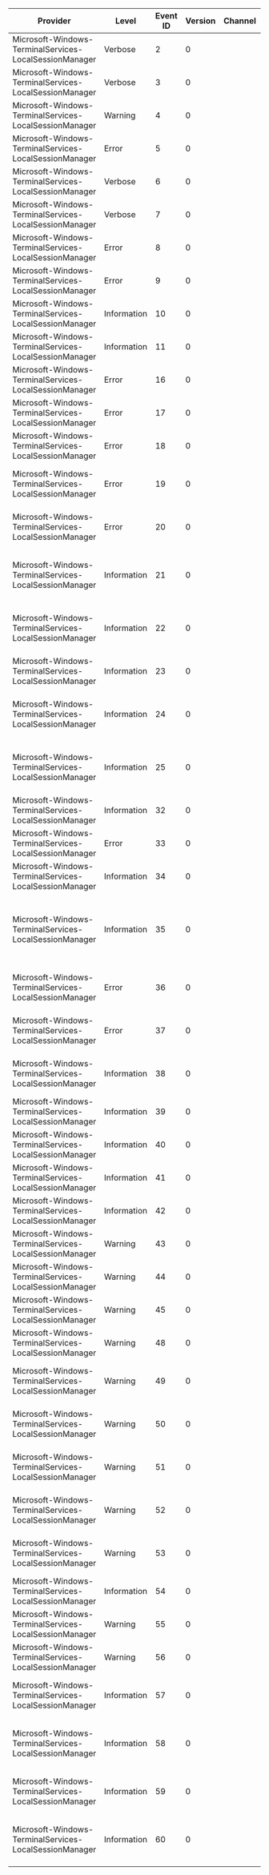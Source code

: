 Provider                                                |  Level        |  Event ID  |  Version  |  Channel  |  Task             |  Opcode  |  Keyword              |  Message
--------------------------------------------------------|---------------|------------|-----------|-----------|-------------------|----------|-----------------------|-------------------------------------------------------------------------------------------------------------------------------------------------------------------------------------------------------------
Microsoft-Windows-TerminalServices-LocalSessionManager  |  Verbose      |  2         |  0        |           |                   |          |                       |  {message}
Microsoft-Windows-TerminalServices-LocalSessionManager  |  Verbose      |  3         |  0        |           |                   |          |                       |  {message}
Microsoft-Windows-TerminalServices-LocalSessionManager  |  Warning      |  4         |  0        |           |                   |          |                       |  {message}
Microsoft-Windows-TerminalServices-LocalSessionManager  |  Error        |  5         |  0        |           |                   |          |                       |  {message}
Microsoft-Windows-TerminalServices-LocalSessionManager  |  Verbose      |  6         |  0        |           |                   |          |                       |  {message}
Microsoft-Windows-TerminalServices-LocalSessionManager  |  Verbose      |  7         |  0        |           |                   |          |                       |  {message}
Microsoft-Windows-TerminalServices-LocalSessionManager  |  Error        |  8         |  0        |           |                   |          |                       |  {message}
Microsoft-Windows-TerminalServices-LocalSessionManager  |  Error        |  9         |  0        |           |                   |          |                       |  {message}
Microsoft-Windows-TerminalServices-LocalSessionManager  |  Information  |  10        |  0        |           |  LogonProcessing  |  Start   |  PerfInstrumentation  |
Microsoft-Windows-TerminalServices-LocalSessionManager  |  Information  |  11        |  0        |           |  LogonProcessing  |  Stop    |  PerfInstrumentation  |
Microsoft-Windows-TerminalServices-LocalSessionManager  |  Error        |  16        |  0        |           |                   |          |                       |  Local Multi-User session manager failed to start. The relevant status code was {Param1}.
Microsoft-Windows-TerminalServices-LocalSessionManager  |  Error        |  17        |  0        |           |                   |          |                       |  Remote Desktop Service start failed. The relevant status code was {Param1}.
Microsoft-Windows-TerminalServices-LocalSessionManager  |  Error        |  18        |  0        |           |                   |          |                       |
Microsoft-Windows-TerminalServices-LocalSessionManager  |  Error        |  19        |  0        |           |                   |          |                       |  Registering with Service Control Manager to monitor Remote Desktop Service status failed with {Param1}, retry in ten minutes.
Microsoft-Windows-TerminalServices-LocalSessionManager  |  Error        |  20        |  0        |           |                   |          |                       |  Attempt to send {messageName} message to Windows video subsystem failed. The relevant status code was {errorCode}.
Microsoft-Windows-TerminalServices-LocalSessionManager  |  Information  |  21        |  0        |           |                   |          |                       |  Remote Desktop Services: Session logon succeeded:User: {User}Session ID: {SessionID}Source Network Address: {Address}
Microsoft-Windows-TerminalServices-LocalSessionManager  |  Information  |  22        |  0        |           |                   |          |                       |  Remote Desktop Services: Shell start notification received:User: {User}Session ID: {SessionID}Source Network Address: {Address}
Microsoft-Windows-TerminalServices-LocalSessionManager  |  Information  |  23        |  0        |           |                   |          |                       |  Remote Desktop Services: Session logoff succeeded:User: {User}Session ID: {SessionID}
Microsoft-Windows-TerminalServices-LocalSessionManager  |  Information  |  24        |  0        |           |                   |          |                       |  Remote Desktop Services: Session has been disconnected:User: {User}Session ID: {SessionID}Source Network Address: {Address}
Microsoft-Windows-TerminalServices-LocalSessionManager  |  Information  |  25        |  0        |           |                   |          |                       |  Remote Desktop Services: Session reconnection succeeded:User: {User}Session ID: {SessionID}Source Network Address: {Address}
Microsoft-Windows-TerminalServices-LocalSessionManager  |  Information  |  32        |  0        |           |                   |          |                       |  Plugin {messageName} has been successfully initialized
Microsoft-Windows-TerminalServices-LocalSessionManager  |  Error        |  33        |  0        |           |                   |          |                       |  Plugin {messageName} failed to initialize, error code {errorCode}
Microsoft-Windows-TerminalServices-LocalSessionManager  |  Information  |  34        |  0        |           |                   |          |                       |
Microsoft-Windows-TerminalServices-LocalSessionManager  |  Information  |  35        |  0        |           |                   |          |                       |  The client process ID {Param1} could not complete the session change notification event sent by the Remote Desktop service. The Remote Desktop service will not send any more session change notifications.
Microsoft-Windows-TerminalServices-LocalSessionManager  |  Error        |  36        |  0        |           |                   |          |                       |  An error occurred when transitioning from {StateName} in response to {EventName}. (ErrorCode {ErrorCode})
Microsoft-Windows-TerminalServices-LocalSessionManager  |  Error        |  37        |  0        |           |                   |          |                       |  Invalid state transition from {StateName} in response to {EventName}. (ErrorCode {ErrorCode})
Microsoft-Windows-TerminalServices-LocalSessionManager  |  Information  |  38        |  0        |           |                   |          |                       |  Transitioned successfully from {PreviousStateName} to {NewStateName} in response to {EventName}.
Microsoft-Windows-TerminalServices-LocalSessionManager  |  Information  |  39        |  0        |           |                   |          |                       |  Session {TargetSession} has been disconnected by session {Source}
Microsoft-Windows-TerminalServices-LocalSessionManager  |  Information  |  40        |  0        |           |                   |          |                       |  Session {Session} has been disconnected, reason code {Reason}
Microsoft-Windows-TerminalServices-LocalSessionManager  |  Information  |  41        |  0        |           |                   |          |                       |  Begin session arbitration:User: {User}Session ID: {SessionID}
Microsoft-Windows-TerminalServices-LocalSessionManager  |  Information  |  42        |  0        |           |                   |          |                       |  End session arbitration:User: {User}Session ID: {SessionID}
Microsoft-Windows-TerminalServices-LocalSessionManager  |  Warning      |  43        |  0        |           |                   |          |                       |  Windows Subsystem has taken too long to process Connect event for session {Session}
Microsoft-Windows-TerminalServices-LocalSessionManager  |  Warning      |  44        |  0        |           |                   |          |                       |  Windows Subsystem has taken too long to process Disconnect event for session {Session}
Microsoft-Windows-TerminalServices-LocalSessionManager  |  Warning      |  45        |  0        |           |                   |          |                       |  Windows Subsystem has taken too long to process Terminate event for session {Session}
Microsoft-Windows-TerminalServices-LocalSessionManager  |  Warning      |  48        |  0        |           |                   |          |                       |  Remote Connection Manager has taken too long to process logon message for session {Session}
Microsoft-Windows-TerminalServices-LocalSessionManager  |  Warning      |  49        |  0        |           |                   |          |                       |  Remote Connection Manager has taken too long to prepare for session arbitration for session {Session}
Microsoft-Windows-TerminalServices-LocalSessionManager  |  Warning      |  50        |  0        |           |                   |          |                       |  Remote Connection Manager has taken too long to process begin-connect-message for session {Session}
Microsoft-Windows-TerminalServices-LocalSessionManager  |  Warning      |  51        |  0        |           |                   |          |                       |  Remote Connection Manager has taken too long to process end-connect-message for session {Session}
Microsoft-Windows-TerminalServices-LocalSessionManager  |  Warning      |  52        |  0        |           |                   |          |                       |  Remote Connection Manager has taken too long to process begin-disconnect-message for session {Session}
Microsoft-Windows-TerminalServices-LocalSessionManager  |  Warning      |  53        |  0        |           |                   |          |                       |  Remote Connection Manager has taken too long to process end-disconnect-message for session {Session}
Microsoft-Windows-TerminalServices-LocalSessionManager  |  Information  |  54        |  0        |           |                   |          |                       |
Microsoft-Windows-TerminalServices-LocalSessionManager  |  Warning      |  55        |  0        |           |                   |          |                       |
Microsoft-Windows-TerminalServices-LocalSessionManager  |  Warning      |  56        |  0        |           |                   |          |                       |
Microsoft-Windows-TerminalServices-LocalSessionManager  |  Information  |  57        |  0        |           |                   |          |                       |  Session {SessionID} has started with Initial Command Process ID {InitCmdPid} and Windows Subsystem Process ID {Win32kPid}
Microsoft-Windows-TerminalServices-LocalSessionManager  |  Information  |  58        |  0        |           |                   |          |                       |  Session {SessionID} has started with Initial Command Process ID {InitCmdPid} ({InitCmdName}) and Windows Subsystem Process ID {Win32kPid}
Microsoft-Windows-TerminalServices-LocalSessionManager  |  Information  |  59        |  0        |           |                   |          |                       |  {Function} from {CallerImageName}( #0x{SessionId}/0x{ClientProcessId} )
Microsoft-Windows-TerminalServices-LocalSessionManager  |  Information  |  60        |  0        |           |                   |          |                       |  Glass session {SessionID} has been reconnected to a remote protocol, this session can now only be reconnect locally or from same remote protocol